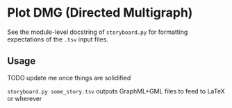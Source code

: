# Plot DMG (Directed Multigraph)

See the module-level docstring of `storyboard.py` for formatting expectations
of the `.tsv` input files.

## Usage

TODO update me once things are solidified

`storyboard.py some_story.tsv` outputs GraphML+GML files to feed to LaTeX or
wherever
